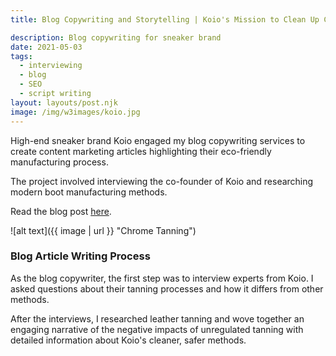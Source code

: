 ```yaml
---
title: Blog Copywriting and Storytelling | Koio's Mission to Clean Up Chrome-Tanned Leather

description: Blog copywriting for sneaker brand
date: 2021-05-03
tags:
  - interviewing
  - blog
  - SEO
  - script writing
layout: layouts/post.njk
image: /img/w3images/koio.jpg
---
```

High-end sneaker brand Koio engaged my blog copywriting services to create content marketing articles highlighting their eco-friendly manufacturing process.

The project involved interviewing the co-founder of Koio and researching modern boot manufacturing methods.

Read the blog post [here](https://stridewise.com/lwg-gold-rated-leather/).


![alt text]({{ image | url }} "Chrome Tanning")

### Blog Article Writing Process

As the blog copywriter, the first step was to interview experts from Koio. I asked questions about their tanning processes and how it differs from other methods.

After the interviews, I researched leather tanning and wove together an engaging narrative of the negative impacts of unregulated tanning with detailed information about Koio's cleaner, safer methods.